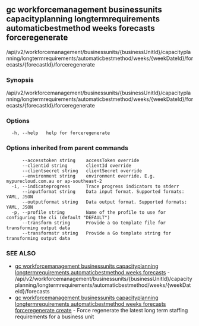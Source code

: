 ## gc workforcemanagement businessunits capacityplanning longtermrequirements automaticbestmethod weeks forecasts forceregenerate

/api/v2/workforcemanagement/businessunits/{businessUnitId}/capacityplanning/longtermrequirements/automaticbestmethod/weeks/{weekDateId}/forecasts/{forecastId}/forceregenerate

### Synopsis

/api/v2/workforcemanagement/businessunits/{businessUnitId}/capacityplanning/longtermrequirements/automaticbestmethod/weeks/{weekDateId}/forecasts/{forecastId}/forceregenerate

### Options

```
  -h, --help   help for forceregenerate
```

### Options inherited from parent commands

```
      --accesstoken string    accessToken override
      --clientid string       clientId override
      --clientsecret string   clientSecret override
      --environment string    environment override. E.g. mypurecloud.com.au or ap-southeast-2
  -i, --indicateprogress      Trace progress indicators to stderr
      --inputformat string    Data input format. Supported formats: YAML, JSON
      --outputformat string   Data output format. Supported formats: YAML, JSON
  -p, --profile string        Name of the profile to use for configuring the cli (default "DEFAULT")
      --transform string      Provide a Go template file for transforming output data
      --transformstr string   Provide a Go template string for transforming output data
```

### SEE ALSO

* [gc workforcemanagement businessunits capacityplanning longtermrequirements automaticbestmethod weeks forecasts](gc_workforcemanagement_businessunits_capacityplanning_longtermrequirements_automaticbestmethod_weeks_forecasts.html)	 - /api/v2/workforcemanagement/businessunits/{businessUnitId}/capacityplanning/longtermrequirements/automaticbestmethod/weeks/{weekDateId}/forecasts
* [gc workforcemanagement businessunits capacityplanning longtermrequirements automaticbestmethod weeks forecasts forceregenerate create](gc_workforcemanagement_businessunits_capacityplanning_longtermrequirements_automaticbestmethod_weeks_forecasts_forceregenerate_create.html)	 - Force regenerate the latest long term staffing requirements for a business unit


